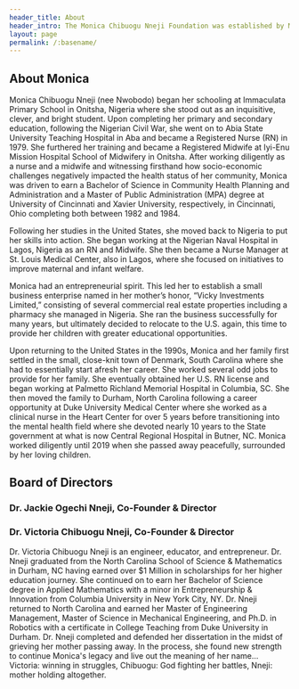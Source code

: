 ```yaml
---
header_title: About
header_intro: The Monica Chibuogu Nneji Foundation was established by Monica’s children to honor their mother. Monica dedicated her life to caring for others, in her long career as a registered nurse, as a champion for academic excellence, and advocate for people with special needs. We hope you will join us in continuing the great work Monica began in the community.
layout: page
permalink: /:basename/
---
```

## About Monica
Monica Chibuogu Nneji (nee Nwobodo) began her schooling at Immaculata Primary School in Onitsha, Nigeria where she stood out as an inquisitive, clever, and bright student. Upon completing her primary and secondary education, following the Nigerian Civil War, she went on to Abia State University Teaching Hospital in Aba and became a Registered Nurse (RN) in 1979. She furthered her training and became a Registered Midwife at Iyi-Enu Mission Hospital School of Midwifery in Onitsha. After working diligently as a nurse and a midwife and witnessing firsthand how socio-economic challenges negatively impacted the health status of her community, Monica was driven to earn a Bachelor of Science in Community Health Planning and Administration and a Master of Public Administration (MPA) degree at University of Cincinnati and Xavier University, respectively, in Cincinnati, Ohio completing both between 1982 and 1984.
 
Following her studies in the United States, she moved back to Nigeria to put her skills into action. She began working at the Nigerian Naval Hospital in Lagos, Nigeria as an RN and Midwife. She then became a Nurse Manager at St. Louis Medical Center, also in Lagos, where she focused on initiatives to improve maternal and infant welfare.

Monica had an entrepreneurial spirit. This led her to establish a small business enterprise named in her mother’s honor, “Vicky Investments Limited,” consisting of several commercial real estate properties including a pharmacy she managed in Nigeria. She ran the business successfully for many years, but ultimately decided to relocate to the U.S. again, this time to provide her children with greater educational opportunities.

Upon returning to the United States in the 1990s, Monica and her family first settled in the small, close-knit town of Denmark, South Carolina where she had to essentially start afresh her career. She worked several odd jobs to provide for her family. She eventually obtained her U.S. RN license and began working at Palmetto Richland Memorial Hospital in Columbia, SC. She then moved the family to Durham, North Carolina following a career opportunity at Duke University Medical Center where she worked as a clinical nurse in the Heart Center for over 5 years before transitioning into the mental health field where she devoted nearly 10 years to the State government at what is now Central Regional Hospital in Butner, NC. Monica worked diligently until 2019 when she passed away peacefully, surrounded by her loving children.

## Board of Directors

### Dr. Jackie Ogechi Nneji, Co-Founder & Director



### Dr. Victoria Chibuogu Nneji, Co-Founder & Director

Dr. Victoria Chibuogu Nneji is an engineer, educator, and entrepreneur.  Dr. Nneji graduated from the North Carolina School of Science & Mathematics in Durham, NC having earned over $1 Million in scholarships for her higher education journey.  She continued on to earn her Bachelor of Science degree in Applied Mathematics with a minor in Entrepreneurship & Innovation from Columbia University in New York City, NY.  Dr. Nneji returned to North Carolina and earned her Master of Engineering Management, Master of Science in Mechanical Engineering, and Ph.D. in Robotics with a certificate in College Teaching from Duke University in Durham.  Dr. Nneji completed and defended her dissertation in the midst of grieving her mother passing away. In the process, she found new strength to continue Monica's legacy and live out the meaning of her name... Victoria: winning in struggles, Chibuogu: God fighting her battles, Nneji: mother holding altogether.
